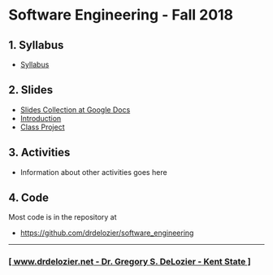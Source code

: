 # Software Engineering - Fall 2018

## 1. Syllabus

* [Syllabus](https://docs.google.com/document/d/1ekgbI4nxAD7MAEii7VkmhqXRlgwkrAfpn1qqKdrSghE/edit?usp=sharing)

## 2. Slides

* [Slides Collection at Google Docs](https://drive.google.com/open?id=1aJ-mNfnOvlosncrYAQ_r3a58nlVHihS5)
* [Introduction](https://docs.google.com/presentation/d/1pcQCdtVLMX0PWwEMIpsuH0vcjt6WBE6Wp25HgWlWM84/edit?usp=sharing)
* [Class Project](https://drive.google.com/open?id=1y4THs7u5r0GhS7xfk-wYII2eBjBhuhoaK9SoLJ5LYKo)

## 3. Activities

* Information about other activities goes here

## 4. Code

Most code is in the repository at

* <https://github.com/drdelozier/software_engineering>

---

### [[ www.drdelozier.net - Dr. Gregory S. DeLozier - Kent State ]](http://www.drdelozier.net)
